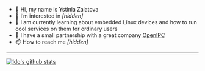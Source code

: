 - 👋 Hi, my name is Ystinia Zalatova
- 👀 I’m interested in _[hidden]_
- 🌱 I am currently learning about embedded Linux devices and how to run cool services on them for ordinary users  
- 💞️ I have a small partnership with a great company [OpenIPC](https://openipc.org)
- 📫 How to reach me _[hidden]_

-----

[![Ido's github stats](https://github-readme-stats.vercel.app/api?username=ystinia)](https://github.com/anuraghazra/github-readme-stats)

